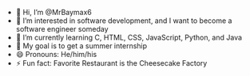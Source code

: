 - 👋 Hi, I’m @MrBaymax6
- 👀 I’m interested in software development, and I want to become a software engineer someday
- 🌱 I’m currently learning C, HTML, CSS, JavaScript, Python, and Java
- 🎯 My goal is to get a summer internship
- 😄 Pronouns: He/him/his
- ⚡ Fun fact: Favorite Restaurant is the Cheesecake Factory 

<!---
MrBaymax6/MrBaymax6 is a ✨ special ✨ repository because its `README.md` (this file) appears on your GitHub profile.
You can click the Preview link to take a look at your changes.
--->
